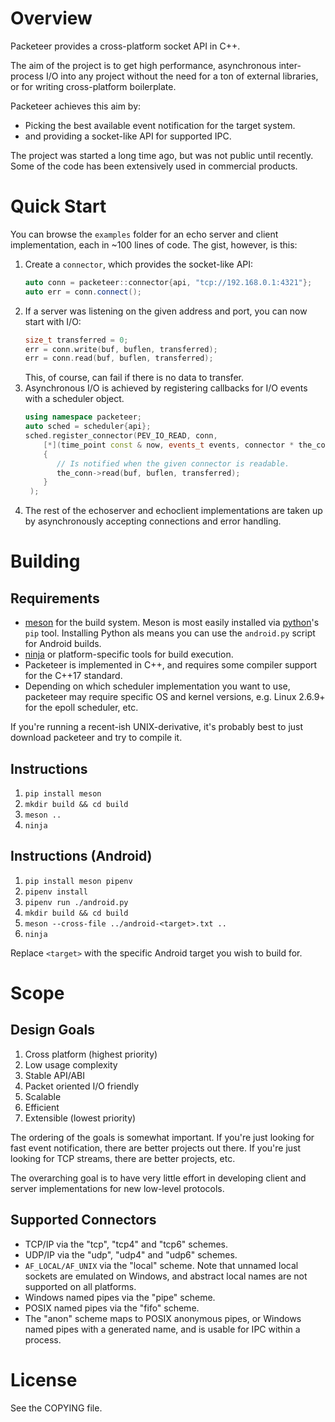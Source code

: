 Overview
========

Packeteer provides a cross-platform socket API in C++.

The aim of the project is to get high performance, asynchronous inter-process
I/O into any project without the need for a ton of external libraries, or for
writing cross-platform boilerplate.

Packeteer achieves this aim by:
- Picking the best available event notification for the target system.
- and providing a socket-like API for supported IPC.

The project was started a long time ago, but was not public until recently.
Some of the code has been extensively used in commercial products.


Quick Start
===========

You can browse the `examples` folder for an echo server and client
implementation, each in ~100 lines of code. The gist, however, is this:

1. Create a `connector`, which provides the socket-like API:
   ```c++
   auto conn = packeteer::connector{api, "tcp://192.168.0.1:4321"};
   auto err = conn.connect();
   ```
1. If a server was listening on the given address and port, you can
   now start with I/O:
   ```c++
   size_t transferred = 0;
   err = conn.write(buf, buflen, transferred);
   err = conn.read(buf, buflen, transferred);
   ```
   This, of course, can fail if there is no data to transfer.
1. Asynchronous I/O is achieved by registering callbacks for I/O events
   with a scheduler object.
   ```c++
   using namespace packeteer;
   auto sched = scheduler{api};
   sched.register_connector(PEV_IO_READ, conn,
       [*](time_point const & now, events_t events, connector * the_conn) -> error_t
       {
          // Is notified when the given connector is readable.
          the_conn->read(buf, buflen, transferred);
       }
    );
   ```
1. The rest of the echoserver and echoclient implementations are taken up
   by asynchronously accepting connections and error handling.


Building
========

Requirements
------------

- [meson](https://mesonbuild.com/) for the build system. Meson is most
  easily installed via [python](https://www.python.org/)'s `pip` tool.
  Installing Python als means you can use the `android.py` script for Android
  builds.
- [ninja](https://ninja-build.org/) or platform-specific tools for build
  execution.
- Packeteer is implemented in C++, and requires some compiler support for
  the C++17 standard.
- Depending on which scheduler implementation you want to use, packeteer may
  require specific OS and kernel versions, e.g. Linux 2.6.9+ for the epoll
  scheduler, etc.

If you're running a recent-ish UNIX-derivative, it's probably best to just
download packeteer and try to compile it.

Instructions
------------

1. `pip install meson`
1. `mkdir build && cd build`
1. `meson ..`
1. `ninja`

Instructions (Android)
----------------------

1. `pip install meson pipenv`
1. `pipenv install`
1. `pipenv run ./android.py`
1. `mkdir build && cd build`
1. `meson --cross-file ../android-<target>.txt ..`
1. `ninja`

Replace `<target>` with the specific Android target you wish to build for.

Scope
=====

Design Goals
------------

1. Cross platform (highest priority)
1. Low usage complexity
1. Stable API/ABI
1. Packet oriented I/O friendly
1. Scalable
1. Efficient
1. Extensible (lowest priority)

The ordering of the goals is somewhat important. If you're just looking for
fast event notification, there are better projects out there. If you're just
looking for TCP streams, there are better projects, etc.

The overarching goal is to have very little effort in developing client and
server implementations for new low-level protocols.


Supported Connectors
--------------------


- TCP/IP via the "tcp", "tcp4" and "tcp6" schemes.
- UDP/IP via the "udp", "udp4" and "udp6" schemes.
- `AF_LOCAL/AF_UNIX` via the "local" scheme. Note that unnamed local sockets are
  emulated on Windows, and abstract local names are not supported on all
  platforms.
- Windows named pipes via the "pipe" scheme.
- POSIX named pipes via the "fifo" scheme.
- The "anon" scheme maps to POSIX anonymous pipes, or Windows named pipes
  with a generated name, and is usable for IPC within a process.


License
=======

See the COPYING file.
